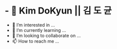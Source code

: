 # - 👋 Kim DoKyun || 김 도 균
- 👀 I’m interested in ...
- 🌱 I’m currently learning ...
- 💞️ I’m looking to collaborate on ...
- 📫 How to reach me ...

<!---
Kyundo/Kyundo is a ✨ special ✨ repository because its `README.md` (this file) appears on your GitHub profile.
You can click the Preview link to take a look at your changes.
--->
